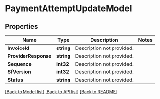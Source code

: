 # PaymentAttemptUpdateModel

## Properties

Name | Type | Description | Notes
------------ | ------------- | ------------- | -------------
**InvoiceId** | **string** | Description not provided. | 
**ProviderResponse** | **string** | Description not provided. | 
**Sequence** | **int32** | Description not provided. | 
**SfVersion** | **int32** | Description not provided. | 
**Status** | **string** | Description not provided. | 

[[Back to Model list]](../README.md#documentation-for-models) [[Back to API list]](../README.md#documentation-for-api-endpoints) [[Back to README]](../README.md)


